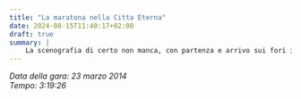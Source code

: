 ```yaml
---
title: "La maratona nella Citta Eterna"
date: 2024-08-15T11:40:17+02:00
draft: true
summary: |
    La scenografia di certo non manca, con partenza e arrivo sui fori imperiali. Certo, le ultime curve in discesa sui sampietrini bagnati possono non essere molto piacevoli...
---
```


_Data della gara: 23 marzo 2014_  
_Tempo: 3:19:26_